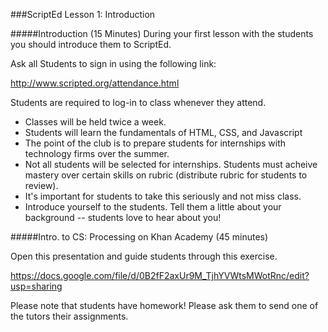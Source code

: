 ###ScriptEd Lesson 1: Introduction

#####Introduction (15 Minutes) 
During your first lesson with the students you should introduce them to ScriptEd.  

Ask all Students to sign in using the following link:

http://www.scripted.org/attendance.html

Students are required to log-in to class whenever they attend.

- Classes will be held twice a week. 
- Students will learn the fundamentals of HTML, CSS, and Javascript
- The point of the club is to prepare students for internships with technology firms over the summer.
- Not all students will be selected for internships.  Students must acheive mastery over certain skills on rubric (distribute rubric for students to review).
- It's important for students to take this seriously and not miss class.  
- Introduce yourself to the students. Tell them a little about your background -- students love to hear about you!

#####Intro. to CS: Processing on Khan Academy (45 minutes)

Open this presentation and guide students through this exercise. 

https://docs.google.com/file/d/0B2fF2axUr9M_TjhYVWtsMWotRnc/edit?usp=sharing

 Please note that students have homework!  Please ask them to send one of the tutors their assignments. 
